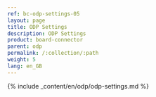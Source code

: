 ```yaml
---
ref: bc-odp-settings-05
layout: page
title: ODP Settings
description: ODP Settings
product: board-connector
parent: odp
permalink: /:collection/:path
weight: 5
lang: en_GB
---
```


{% include _content/en/odp/odp-settings.md %} 